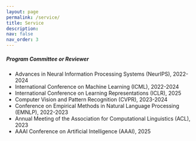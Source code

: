 ```yaml
---
layout: page
permalink: /service/
title: Service
description: 
nav: false
nav_order: 3
---
```


##### Program Committee or Reviewer
- Advances in Neural Information Processing Systems (NeurIPS), 2022-2024
- International Conference on Machine Learning (ICML), 2022-2024
- International Conference on Learning Representations (ICLR), 2025
- Computer Vision and Pattern Recognition (CVPR), 2023-2024
- Conference on Empirical Methods in Natural Language Processing (EMNLP), 2022-2023
- Annual Meeting of the Association for Computational Linguistics (ACL), 2023
- AAAI Conference on Artificial Intelligence (AAAI), 2025